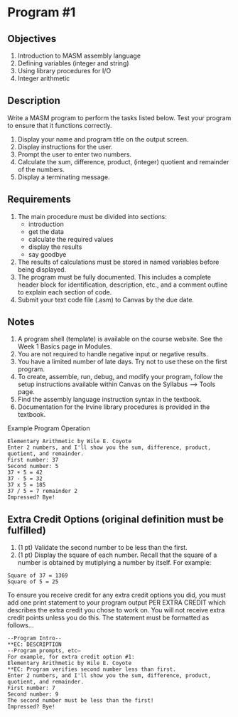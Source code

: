 # Program #1

## Objectives
1. Introduction to MASM assembly language
2. Defining variables (integer and string)
3. Using library procedures for I/O
4. Integer arithmetic

## Description
Write a MASM program to perform the tasks listed below. Test your program to ensure that it functions correctly.
1. Display your name and program title on the output screen.
2. Display instructions for the user.
3. Prompt the user to enter two numbers.
4. Calculate the sum, difference, product, (integer) quotient and remainder of the numbers.
5. Display a terminating message.

## Requirements
1. The main procedure must be divided into sections:
    -  introduction
    - get the data
   - calculate the required values
   - display the results
   - say goodbye
2. The results of calculations must be stored in named variables before being displayed.
3. The program must be fully documented. This includes a complete header block for identification, description, etc., and a comment outline to explain each section of code.
4. Submit your text code file (.asm) to Canvas by the due date.

## Notes
1. A program shell (template) is available on the course website. See the Week 1 Basics page in Modules.
2. You are not required to handle negative input or negative results.
3. You have a limited number of late days. Try not to use these on the first program.
4. To create, assemble, run, debug, and modify your program, follow the setup instructions available within Canvas on the Syllabus –> Tools page.
5. Find the assembly language instruction syntax in the textbook.
6. Documentation for the Irvine library procedures is provided in the textbook.

Example Program Operation
```
Elementary Arithmetic by Wile E. Coyote
Enter 2 numbers, and I'll show you the sum, difference, product, quotient, and remainder.
First number: 37
Second number: 5
37 + 5 = 42
37 - 5 = 32
37 x 5 = 185
37 / 5 = 7 remainder 2
Impressed? Bye!
```

## Extra Credit Options (original definition must be fulfilled)
1. (1 pt) Validate the second number to be less than the first.
2. (1 pt) Display the square of each number. Recall that the square of a number is obtained by mutiplying a number by itself. For example:

```
Square of 37 = 1369
Square of 5 = 25
```

To ensure you receive credit for any extra credit options you did, you must add one print statement to your program output PER EXTRA CREDIT which describes the extra credit you chose to work on. You will not receive extra credit points unless you do this. The statement must be formatted as follows...

```
--Program Intro--
**EC: DESCRIPTION
--Program prompts, etc—
For example, for extra credit option #1:
Elementary Arithmetic by Wile E. Coyote
**EC: Program verifies second number less than first.
Enter 2 numbers, and I'll show you the sum, difference, product, quotient, and remainder.
First number: 7
Second number: 9
The second number must be less than the first!
Impressed? Bye!
```

